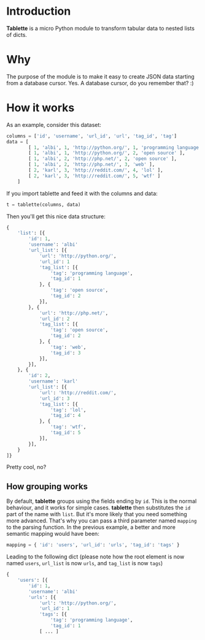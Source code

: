 Introduction
============

**Tablette** is a micro Python module to transform tabular data to nested
lists of dicts.


Why
===

The purpose of the module is to make it easy to create JSON data starting
from a database cursor. Yes. A database cursor, do you remember that? :)


How it works
============

As an example, consider this dataset:

```python
columns = ['id', 'username', 'url_id', 'url', 'tag_id', 'tag']
data = [
        [ 1, 'albi', 1, 'http://python.org/', 1, 'programming language' ],
        [ 1, 'albi', 1, 'http://python.org/', 2, 'open source' ],
        [ 1, 'albi', 2, 'http://php.net/', 2, 'open source' ],
        [ 1, 'albi', 2, 'http://php.net/', 3, 'web' ],
        [ 2, 'karl', 3, 'http://reddit.com/', 4, 'lol' ],
        [ 2, 'karl', 3, 'http://reddit.com/', 5, 'wtf' ]
    ]
```

If you import tablette and feed it with the columns and data:

```python
t = tablette(columns, data)
```

Then you'll get this nice data structure:

```python
{
    'list': [{
        'id': 1,
        'username': 'albi'
        'url_list': [{
            'url': 'http://python.org/',
            'url_id': 1
            'tag_list': [{
                'tag': 'programming language',
                'tag_id': 1
            }, {
                'tag': 'open source',
                'tag_id': 2
            }],
        }, {
            'url': 'http://php.net/',
            'url_id': 2
            'tag_list': [{
                'tag': 'open source',
                'tag_id': 2
            }, {
                'tag': 'web',
                'tag_id': 3
            }],
        }],
    }, {
        'id': 2,
        'username': 'karl'
        'url_list': [{
            'url': 'http://reddit.com/',
            'url_id': 3
            'tag_list': [{
                'tag': 'lol',
                'tag_id': 4
            }, {
                'tag': 'wtf',
                'tag_id': 5
            }],
        }],
    }
]}
```

Pretty cool, no?


How grouping works
------------------

By default, **tablette** groups using the fields ending by `id`. This is the
normal behaviour, and it works for simple cases. **tablette** then substitutes
the `id` part of the name with `list`.
But it's more likely that you need something more advanced. That's why you can
pass a third parameter named `mapping` to the parsing function.
In the previous example, a better and more semantic mapping would have been:

```python
mapping = { 'id': 'users', 'url_id': 'urls', 'tag_id': 'tags' }
```

Leading to the following dict (please note how the root element is now
named `users`, `url_list` is now `urls`, and `tag_list` is now `tags`)

```python
{
    'users': [{
        'id': 1,
        'username': 'albi'
        'urls': [{
            'url': 'http://python.org/',
            'url_id': 1
            'tags': [{
                'tag': 'programming language',
                'tag_id': 1
            [ ... ]
```
